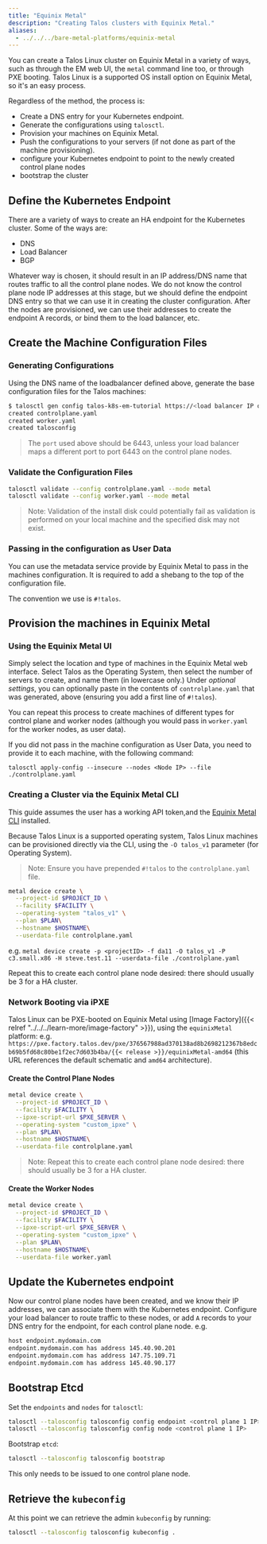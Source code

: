 ```yaml
---
title: "Equinix Metal"
description: "Creating Talos clusters with Equinix Metal."
aliases:
  - ../../../bare-metal-platforms/equinix-metal
---
```


You can create a Talos Linux cluster on Equinix Metal in a variety of ways, such as through the EM web UI, the `metal` command line too, or through PXE booting.
Talos Linux is a supported OS install option on Equinix Metal, so it's an easy process.

Regardless of the method, the process is:

* Create a DNS entry for your Kubernetes endpoint.
* Generate the configurations using `talosctl`.
* Provision your machines on Equinix Metal.
* Push the configurations to your servers (if not done as part of the machine provisioning).
* configure your Kubernetes endpoint to point to the newly created control plane nodes
* bootstrap the cluster

## Define the Kubernetes Endpoint

There are a variety of ways to create an HA endpoint for the Kubernetes cluster.
Some of the ways are:

* DNS
* Load Balancer
* BGP

Whatever way is chosen, it should result in an IP address/DNS name that routes traffic to all the control plane nodes.
We do not know the control plane node IP addresses at this stage, but we should define the endpoint DNS entry so that we can use it in creating the cluster configuration.
After the nodes are provisioned, we can use their addresses to create the endpoint A records, or bind them to the load balancer, etc.

## Create the Machine Configuration Files

### Generating Configurations

Using the DNS name of the loadbalancer defined above, generate the base configuration files for the Talos machines:

```bash
$ talosctl gen config talos-k8s-em-tutorial https://<load balancer IP or DNS>:<port>
created controlplane.yaml
created worker.yaml
created talosconfig
```

> The `port` used above should be 6443, unless your load balancer maps a different port to port 6443 on the control plane nodes.

### Validate the Configuration Files

```bash
talosctl validate --config controlplane.yaml --mode metal
talosctl validate --config worker.yaml --mode metal
```

> Note: Validation of the install disk could potentially fail as validation
> is performed on your local machine and the specified disk may not exist.

### Passing in the configuration as User Data

You can use the metadata service provide by Equinix Metal to pass in the machines configuration.
It is required to add a shebang to the top of the configuration file.
<!-- textlint-disable one-sentence-per-line -->
The convention we use is `#!talos`.
<!-- textlint-enable one-sentence-per-line -->

## Provision the machines in Equinix Metal

### Using the Equinix Metal UI

Simply select the location and type of machines in the Equinix Metal web interface.
Select Talos as the Operating System, then select the number of servers to create, and name them (in lowercase only.)
Under *optional settings*, you can optionally paste in the contents of `controlplane.yaml` that was generated, above (ensuring you add a first line of `#!talos`).

You can repeat this process to create machines of different types for control plane and worker nodes (although you would pass in `worker.yaml` for the worker nodes, as user data).

If you did not pass in the machine configuration as User Data, you need to provide it to each machine, with the following command:

`talosctl apply-config --insecure --nodes <Node IP> --file ./controlplane.yaml`

### Creating a Cluster via the Equinix Metal CLI

This guide assumes the user has a working API token,and the [Equinix Metal CLI](https://github.com/equinix/metal-cli/) installed.

Because Talos Linux is a supported operating system, Talos Linux machines can be provisioned directly via the CLI, using the `-O talos_v1` parameter (for Operating System).

<!-- textlint-disable one-sentence-per-line -->
> Note: Ensure you have prepended `#!talos` to the `controlplane.yaml` file.
<!-- textlint-enable one-sentence-per-line -->

```bash
metal device create \
  --project-id $PROJECT_ID \
  --facility $FACILITY \
  --operating-system "talos_v1" \
  --plan $PLAN\
  --hostname $HOSTNAME\
  --userdata-file controlplane.yaml
```

e.g. `metal device create -p <projectID> -f da11 -O talos_v1 -P c3.small.x86 -H steve.test.11 --userdata-file ./controlplane.yaml`

Repeat this to create each control plane node desired: there should usually be 3 for a HA cluster.

### Network Booting via iPXE

Talos Linux can be PXE-booted on Equinix Metal using [Image Factory]({{< relref "../../../learn-more/image-factory" >}}), using the `equinixMetal` platform: e.g.
`https://pxe.factory.talos.dev/pxe/376567988ad370138ad8b2698212367b8edcb69b5fd68c80be1f2ec7d603b4ba/{{< release >}}/equinixMetal-amd64` (this URL references the default schematic and `amd64` architecture).

#### Create the Control Plane Nodes

```bash
metal device create \
  --project-id $PROJECT_ID \
  --facility $FACILITY \
  --ipxe-script-url $PXE_SERVER \
  --operating-system "custom_ipxe" \
  --plan $PLAN\
  --hostname $HOSTNAME\
  --userdata-file controlplane.yaml
```

> Note: Repeat this to create each control plane node desired: there should usually be 3 for a HA cluster.

#### Create the Worker Nodes

```bash
metal device create \
  --project-id $PROJECT_ID \
  --facility $FACILITY \
  --ipxe-script-url $PXE_SERVER \
  --operating-system "custom_ipxe" \
  --plan $PLAN\
  --hostname $HOSTNAME\
  --userdata-file worker.yaml
```

## Update the Kubernetes endpoint

Now our control plane nodes have been created, and we know their IP addresses, we can associate them with the Kubernetes endpoint.
Configure your load balancer to route traffic to these nodes, or add `A` records to your DNS entry for the endpoint, for each control plane node.
e.g.

```bash
host endpoint.mydomain.com
endpoint.mydomain.com has address 145.40.90.201
endpoint.mydomain.com has address 147.75.109.71
endpoint.mydomain.com has address 145.40.90.177
```

## Bootstrap Etcd

Set the `endpoints` and `nodes` for `talosctl`:

```bash
talosctl --talosconfig talosconfig config endpoint <control plane 1 IP>
talosctl --talosconfig talosconfig config node <control plane 1 IP>
```

Bootstrap `etcd`:

```bash
talosctl --talosconfig talosconfig bootstrap
```

This only needs to be issued to one control plane node.

## Retrieve the `kubeconfig`

At this point we can retrieve the admin `kubeconfig` by running:

```bash
talosctl --talosconfig talosconfig kubeconfig .
```
